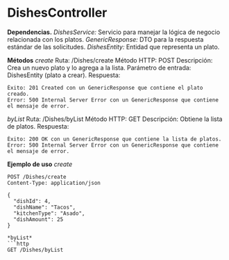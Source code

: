 # DishesController

**Dependencias.**
*DishesService:* Servicio para manejar la lógica de negocio relacionada con los platos.
*GenericResponse:* DTO para la respuesta estándar de las solicitudes.
*DishesEntity:* Entidad que representa un plato.

**Métodos**
*create*
Ruta: /Dishes/create
Método HTTP: POST
Descripción: Crea un nuevo plato y lo agrega a la lista.
Parámetro de entrada: DishesEntity (plato a crear).
Respuesta:

    Éxito: 201 Created con un GenericResponse que contiene el plato creado.
    Error: 500 Internal Server Error con un GenericResponse que contiene el mensaje de error.

*byList*
Ruta: /Dishes/byList
Método HTTP: GET
Descripción: Obtiene la lista de platos.
Respuesta:

    Éxito: 200 OK con un GenericResponse que contiene la lista de platos.
    Error: 500 Internal Server Error con un GenericResponse que contiene el mensaje de error.

**Ejemplo de uso**
*create*
```http
POST /Dishes/create
Content-Type: application/json

{
  "dishId": 4,
  "dishName": "Tacos",
  "kitchenType": "Asado",
  "dishAmount": 25
}

*byList*
```http
GET /Dishes/byList
